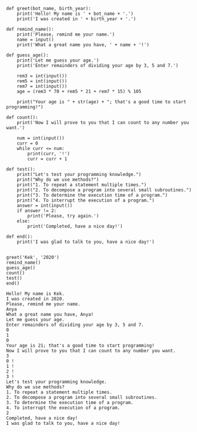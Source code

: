 ```
def greet(bot_name, birth_year):
    print('Hello! My name is ' + bot_name + '.')
    print('I was created in ' + birth_year + '.')
```


```
def remind_name():
    print('Please, remind me your name.')
    name = input()
    print('What a great name you have, ' + name + '!')
```


```
def guess_age():
    print('Let me guess your age.')
    print('Enter remainders of dividing your age by 3, 5 and 7.')

    rem3 = int(input())
    rem5 = int(input())
    rem7 = int(input())
    age = (rem3 * 70 + rem5 * 21 + rem7 * 15) % 105

    print("Your age is " + str(age) + "; that's a good time to start programming!")
```


```
def count():
    print('Now I will prove to you that I can count to any number you want.')

    num = int(input())
    curr = 0
    while curr <= num:
        print(curr, '!')
        curr = curr + 1
```


```
def test():
    print("Let's test your programming knowledge.")
    print("Why do we use methods?")
    print("1. To repeat a statement multiple times.")
    print("2. To decompose a program into several small subroutines.")
    print("3. To determine the execution time of a program.")
    print("4. To interrupt the execution of a program.")
    answer = int(input())
    if answer != 2:
        print('Please, try again.')
    else: 
        print('Completed, have a nice day!')
```


```
def end():
    print('I was glad to talk to you, have a nice day!')


greet('Kek', '2020')  
remind_name()
guess_age()
count()
test()
end()
```

    Hello! My name is Kek.
    I was created in 2020.
    Please, remind me your name.
    Anya
    What a great name you have, Anya!
    Let me guess your age.
    Enter remainders of dividing your age by 3, 5 and 7.
    0
    1
    0
    Your age is 21; that's a good time to start programming!
    Now I will prove to you that I can count to any number you want.
    3
    0 !
    1 !
    2 !
    3 !
    Let's test your programming knowledge.
    Why do we use methods?
    1. To repeat a statement multiple times.
    2. To decompose a program into several small subroutines.
    3. To determine the execution time of a program.
    4. To interrupt the execution of a program.
    2
    Completed, have a nice day!
    I was glad to talk to you, have a nice day!



```

```
